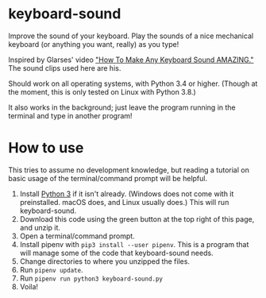 # keyboard-sound
Improve the sound of your keyboard.
Play the sounds of a nice mechanical keyboard (or anything you want, really) as you type!

Inspired by Glarses' video ["How To Make Any Keyboard Sound AMAZING."](https://www.youtube.com/watch?v=P_9vXJZVT54)
The sound clips used here are his.

Should work on all operating systems, with Python 3.4 or higher.
(Though at the moment, this is only tested on Linux with Python 3.8.)

It also works in the background; just leave the program running in the terminal and type in another program!

# How to use
This tries to assume no development knowledge, but reading a tutorial on basic usage of the terminal/command prompt will be helpful.
1. Install [Python 3](https://www.python.org/) if it isn't already.
   (Windows does not come with it preinstalled. macOS does, and Linux usually does.)
   This will run keyboard-sound.
1. Download this code using the green button at the top right of this page, and unzip it.
1. Open a terminal/command prompt.
1. Install pipenv with `pip3 install --user pipenv`.
   This is a program that will manage some of the code that keyboard-sound needs.
1. Change directories to where you unzipped the files.
1. Run `pipenv update`.
1. Run `pipenv run python3 keyboard-sound.py`
1. Voila!

